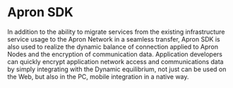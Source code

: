 # Apron SDK

In addition to the ability to migrate services from the existing infrastructure service usage to the Apron Network in a seamless transfer, Apron SDK is also used to realize the dynamic balance of connection applied to Apron Nodes and the encryption of communication data. Application developers can quickly encrypt application network access and communications data by simply integrating with the Dynamic equilibrium, not just can be used on the Web, but also in the PC, mobile integration in a native way.
